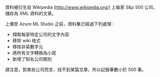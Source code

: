 資料被衍生自 Wikipedia (<a href="http://www.wikipedia.org/">http://www.wikipedia.org/</a>) 上每家 S&p 500 公司，儲存為 XML 資料的文章。<p> </p>上傳至 Azure ML Studio 之前，資料集已經過下列處理：<ul><li>擷取每家特定公司的文字內容</li><li>移除 wiki 格式</li><li>移除非英數字元</li><li>將所有文字轉換為小寫</li><li>新增了知名公司類別</li></ul><p> </p>請注意，對某些公司而言，找不到某篇文章，所以記錄筆數小於 500 筆。
